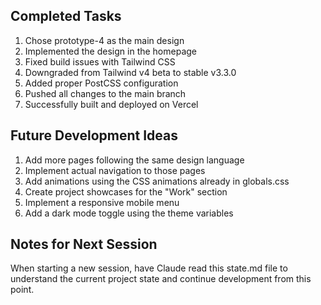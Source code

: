 ## Completed Tasks

1. Chose prototype-4 as the main design
2. Implemented the design in the homepage
3. Fixed build issues with Tailwind CSS
4. Downgraded from Tailwind v4 beta to stable v3.3.0
5. Added proper PostCSS configuration
6. Pushed all changes to the main branch
7. Successfully built and deployed on Vercel

## Future Development Ideas

1. Add more pages following the same design language
2. Implement actual navigation to those pages
3. Add animations using the CSS animations already in globals.css
4. Create project showcases for the "Work" section
5. Implement a responsive mobile menu
6. Add a dark mode toggle using the theme variables

## Notes for Next Session

When starting a new session, have Claude read this state.md file to understand the current project state and continue development from this point.
